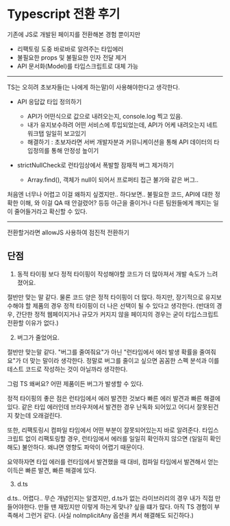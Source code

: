 # Typescript 전환 후기

기존에 JS로 개발된 페이지를 전환해본 경험 뿐이지만

- 리팩토링 도중 바로바로 알려주는 타입에러
- 불필요한 props 및 불필요한 인자 전달 제거
- API 문서화(Model)를 타입스크립트로 대체 가능

---

TS는 오히려 초보자들(는 나에게 하는말)이 사용해야한다고 생각한다.

- API 응답값 타입 정의하기

  - API가 어떤식으로 값으로 내려오는지, console.log 찍고 있음.
  - 내가 유지보수하려 어떤 서비스에 투입되었는데, API가 어케 내려오는지 네트워크탭 일일히 보고있기
  - 해결하기 : 초보자라면 서버 개발자분과 커뮤니케이션을 통해 API 데이터의 타입정의를 통해 안정성 높이기

- strictNullCheck로 런타임상에서 폭발할 잠재적 버그 제거하기
  - Array.find(), 객체가 null이 되어서 프로퍼티 접근 불가와 같은 버그..

처음엔 너무나 어렵고 이걸 왜하지 싶겠지만.. 하다보면.. 불필요한 코드, API에 대한 정확한 이해, 와 이걸 QA 때 안걸렸어? 등등 야근을 줄이거나 다른 팀원들에게 깨지는 일이 줄어들거라고 확신할 수 있다.

---

전환할거라면 allowJS 사용하여 점진적 전환하기

## 단점

1. 동적 타이핑 보다 정적 타이핑이 작성해야할 코드가 더 많아져서 개발 속도가 느려졌어요.

절반만 맞는 말 같다. 물론 코드 양은 정적 타이핑이 더 많다. 하지만, 장기적으로 유지보수해야 할 제품의 경우 정적 타이핑이 더 나은 선택이 될 수 있다고 생각한다. (반대의 경우, 간단한 정적 웹페이지거나 규모가 커지지 않을 페이지의 경우는 굳이 타입스크립트 전환할 이유가 없다.)

2. 버그가 줄었어요.

절반만 맞는말 같다. "버그를 줄여줘요"가 아닌 "런타임에서 에러 발생 확률을 줄여줘요"가 더 맞는 말이라 생각한다. 정말로 버그를 줄이고 싶으면 꼼꼼한 스펙 분석과 이를 테스트 코드로 작성하는 것이 아닐까라 생각한다.

그럼 TS 왜써요? 어떤 제품이든 버그가 발생할 수 있다.

정적 타이핑의 좋은 점은 런타임에서 에러 발견한 것보다 빠른 에러 발견과 빠른 해결에 있다. 같은 타입 에러인데 브라우저에서 발견한 경우 난독화 되어있고 어디서 잘못된건지 찾는데 오래걸린다.

또한, 리팩토링시 컴파일 타임에서 어떤 부분이 잘못되어있는지 바로 알려준다. 타입스크립트 없이 리팩토링할 경우, 런타임에서 에러를 일일히 확인하지 않으면 (일일히 확인해도) 불안하다. 왜냐면 영향도 파악이 어렵기 때문이다.

요약하자면 타입 에러를 런타임에서 발견했을 때 대비, 컴파일 타임에서 발견해서 얻는 이득은 빠른 발견, 빠른 해결에 있다.

3. d.ts

d.ts.. 어렵다.. 무슨 개념인지는 알겠지만, d.ts가 없는 라이브러리의 경우 내가 직접 만들어야한다. 만들 땐 재밌지만 이렇게 하는게 맞나? 싶을 떄가 많다. 아직 TS 경험이 부족해서 그런거 같다. (사실 noImplicitAny 옵션을 켜서 해결해도 되긴하다.)
